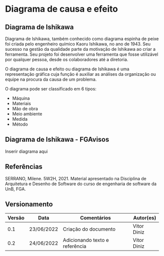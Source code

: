 # Diagrama de causa e efeito

## Diagrama de Ishikawa

Diagrama de Ishikawa, também conhecido como diagrama espinha de peixe foi criada pelo engenheiro químico Kaoru Ishikawa, no ano de 1943. Seu sucesso na gestão da qualidade parte da motivação de Ishikawa ao criar a ferramenta. Seu projeto foi desenvolver uma ferramenta que fosse utilizável por qualquer pessoa, desde os colaboradores até a diretoria.

O diagrama de causa e efeito ou diagrama de Ishikawa é uma representação gráfica cuja função é auxiliar as análises da organização ou equipe na procura da causa de um problema.

O diagrama pode ser classificado em 6 tipos:

- Máquina
- Materiais
- Mão de obra
- Meio ambiente
- Medida
- Método

## Diagrama de Ishikawa - FGAvisos

Inserir diagrama aqui

## Referências

SERRANO, Milene. 5W2H, 2021. Material apresentado na Disciplina de Arquitetura e Desenho de Software do curso de engenharia de software da UnB, FGA.

## Versionamento

| Versão | Data       | Comentários                     | Autor(es)                                      |
| ------ | ---------- | -----------------------------   | ---------------------------------------------- |
| 0.1    | 23/06/2022 | Criação do documento            | Vitor Diniz                                    |                             |
| 0.2    | 24/06/2022 | Adicionando texto e referência  | Vitor Diniz                                    |                             |
